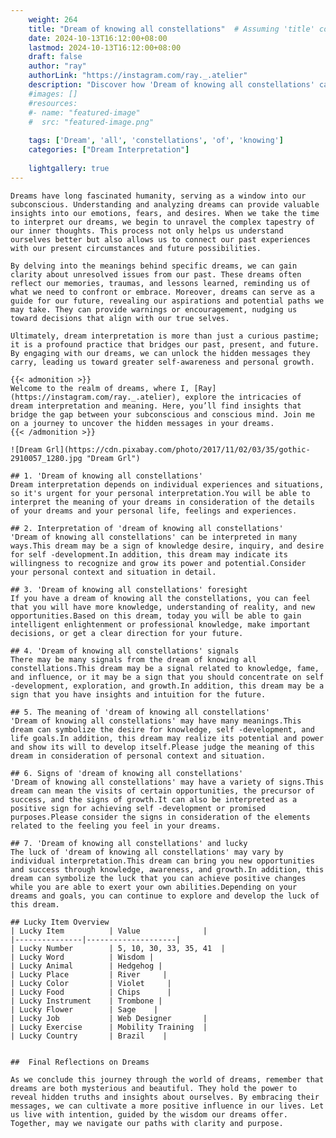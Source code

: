 ```yaml
---
    weight: 264
    title: "Dream of knowing all constellations"  # Assuming 'title' column exists
    date: 2024-10-13T16:12:00+08:00
    lastmod: 2024-10-13T16:12:00+08:00
    draft: false
    author: "ray"
    authorLink: "https://instagram.com/ray._.atelier"
    description: "Discover how 'Dream of knowing all constellations' can interpret your future and uncover its significant meanings in your life."
    #images: []
    #resources:
    #- name: "featured-image"
    #  src: "featured-image.png"
    
    tags: ['Dream', 'all', 'constellations', 'of', 'knowing']
    categories: ["Dream Interpretation"]
    
    lightgallery: true
---
```

    
    Dreams have long fascinated humanity, serving as a window into our subconscious. Understanding and analyzing dreams can provide valuable insights into our emotions, fears, and desires. When we take the time to interpret our dreams, we begin to unravel the complex tapestry of our inner thoughts. This process not only helps us understand ourselves better but also allows us to connect our past experiences with our present circumstances and future possibilities.
    
    By delving into the meanings behind specific dreams, we can gain clarity about unresolved issues from our past. These dreams often reflect our memories, traumas, and lessons learned, reminding us of what we need to confront or embrace. Moreover, dreams can serve as a guide for our future, revealing our aspirations and potential paths we may take. They can provide warnings or encouragement, nudging us toward decisions that align with our true selves.
    
    Ultimately, dream interpretation is more than just a curious pastime; it is a profound practice that bridges our past, present, and future. By engaging with our dreams, we can unlock the hidden messages they carry, leading us toward greater self-awareness and personal growth.
    
    {{< admonition >}}
    Welcome to the realm of dreams, where I, [Ray](https://instagram.com/ray._.atelier), explore the intricacies of dream interpretation and meaning. Here, you’ll find insights that bridge the gap between your subconscious and conscious mind. Join me on a journey to uncover the hidden messages in your dreams.
    {{< /admonition >}}
    
    ![Dream Grl](https://cdn.pixabay.com/photo/2017/11/02/03/35/gothic-2910057_1280.jpg "Dream Grl")
    
    ## 1. 'Dream of knowing all constellations'
    Dream interpretation depends on individual experiences and situations, so it's urgent for your personal interpretation.You will be able to interpret the meaning of your dreams in consideration of the details of your dreams and your personal life, feelings and experiences.
    
    ## 2. Interpretation of 'dream of knowing all constellations'
    'Dream of knowing all constellations' can be interpreted in many ways.This dream may be a sign of knowledge desire, inquiry, and desire for self -development.In addition, this dream may indicate its willingness to recognize and grow its power and potential.Consider your personal context and situation in detail.
    
    ## 3. 'Dream of knowing all constellations' foresight
    If you have a dream of knowing all the constellations, you can feel that you will have more knowledge, understanding of reality, and new opportunities.Based on this dream, today you will be able to gain intelligent enlightenment or professional knowledge, make important decisions, or get a clear direction for your future.
    
    ## 4. 'Dream of knowing all constellations' signals
    There may be many signals from the dream of knowing all constellations.This dream may be a signal related to knowledge, fame, and influence, or it may be a sign that you should concentrate on self -development, exploration, and growth.In addition, this dream may be a sign that you have insights and intuition for the future.
    
    ## 5. The meaning of 'dream of knowing all constellations'
    'Dream of knowing all constellations' may have many meanings.This dream can symbolize the desire for knowledge, self -development, and life goals.In addition, this dream may realize its potential and power and show its will to develop itself.Please judge the meaning of this dream in consideration of personal context and situation.
    
    ## 6. Signs of 'dream of knowing all constellations'
    'Dream of knowing all constellations' may have a variety of signs.This dream can mean the visits of certain opportunities, the precursor of success, and the signs of growth.It can also be interpreted as a positive sign for achieving self -development or promised purposes.Please consider the signs in consideration of the elements related to the feeling you feel in your dreams.
    
    ## 7. 'Dream of knowing all constellations' and lucky
    The luck of 'dream of knowing all constellations' may vary by individual interpretation.This dream can bring you new opportunities and success through knowledge, awareness, and growth.In addition, this dream can symbolize the luck that you can achieve positive changes while you are able to exert your own abilities.Depending on your dreams and goals, you can continue to explore and develop the luck of this dream.
    
    ## Lucky Item Overview
    | Lucky Item          | Value              |
    |---------------|--------------------|
    | Lucky Number        | 5, 10, 30, 33, 35, 41  |
    | Lucky Word          | Wisdom |
    | Lucky Animal        | Hedgehog |
    | Lucky Place         | River     |
    | Lucky Color         | Violet     |
    | Lucky Food          | Chips      |
    | Lucky Instrument    | Trombone |
    | Lucky Flower        | Sage    |
    | Lucky Job           | Web Designer       |
    | Lucky Exercise      | Mobility Training  |
    | Lucky Country       | Brazil    |
    
    
    ##  Final Reflections on Dreams
    
    As we conclude this journey through the world of dreams, remember that dreams are both mysterious and beautiful. They hold the power to reveal hidden truths and insights about ourselves. By embracing their messages, we can cultivate a more positive influence in our lives. Let us live with intention, guided by the wisdom our dreams offer. Together, may we navigate our paths with clarity and purpose.
    